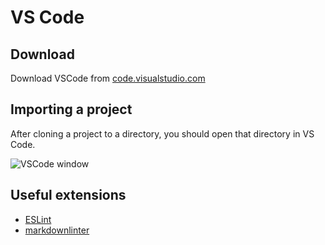 # VS Code

## Download

Download VSCode from [code.visualstudio.com](https://code.visualstudio.com/)

## Importing a project

After cloning a project to a directory, you should open that directory in VS Code.

![VSCode window](http://i.imgur.com/kfXrGyp.png)

## Useful extensions

- [ESLint](https://marketplace.visualstudio.com/items?itemName=dbaeumer.vscode-eslint)
- [markdownlinter](https://marketplace.visualstudio.com/items?itemName=DavidAnson.vscode-markdownlint)
